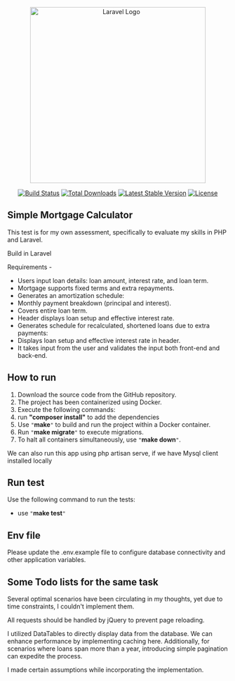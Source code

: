 <p align="center"><a href="https://laravel.com" target="_blank"><img src="https://raw.githubusercontent.com/laravel/art/master/logo-lockup/5%20SVG/2%20CMYK/1%20Full%20Color/laravel-logolockup-cmyk-red.svg" width="400" alt="Laravel Logo"></a></p>

<p align="center">
<a href="https://github.com/laravel/framework/actions"><img src="https://github.com/laravel/framework/workflows/tests/badge.svg" alt="Build Status"></a>
<a href="https://packagist.org/packages/laravel/framework"><img src="https://img.shields.io/packagist/dt/laravel/framework" alt="Total Downloads"></a>
<a href="https://packagist.org/packages/laravel/framework"><img src="https://img.shields.io/packagist/v/laravel/framework" alt="Latest Stable Version"></a>
<a href="https://packagist.org/packages/laravel/framework"><img src="https://img.shields.io/packagist/l/laravel/framework" alt="License"></a>
</p>

## Simple Mortgage Calculator

This test is for my own assessment, specifically to evaluate my skills in PHP and Laravel.

Build in Laravel

Requirements - 

- Users input loan details: loan amount, interest rate, and loan term. 
- Mortgage supports fixed terms and extra repayments. 
- Generates an amortization schedule:
- Monthly payment breakdown (principal and interest). 
- Covers entire loan term. 
- Header displays loan setup and effective interest rate. 
- Generates schedule for recalculated, shortened loans due to extra payments:
- Displays loan setup and effective interest rate in header.
- It takes input from the user and validates the input both front-end and back-end.

## How to run

1. Download the source code from the GitHub repository. 
2. The project has been containerized using Docker. 
3. Execute the following commands:
4. run **"composer install"** to add the dependencies 
5. Use `"`**make**`"` to build and run the project within a Docker container. 
6. Run `"`**make migrate**`"` to execute migrations. 
7. To halt all containers simultaneously, use `"`**make down**`"`.

We can also run this app using php artisan serve, if we have Mysql client installed locally

## Run test

Use the following command to run the tests:

- use `"`**make test**`"`

## Env file

Please update the .env.example file to configure database connectivity and other application variables.

## Some Todo lists for the same task

Several optimal scenarios have been circulating in my thoughts, yet due to time constraints, I couldn't implement them.

All requests should be handled by jQuery to prevent page reloading.

I utilized DataTables to directly display data from the database. We can enhance performance by implementing caching here. Additionally, for scenarios where loans span more than a year, introducing simple pagination can expedite the process.

I made certain assumptions while incorporating the implementation.



